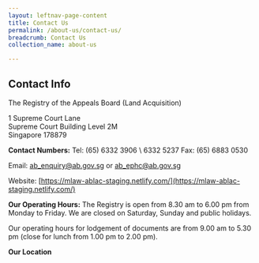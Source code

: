 ```yaml
---
layout: leftnav-page-content
title: Contact Us
permalink: /about-us/contact-us/
breadcrumb: Contact Us
collection_name: about-us 

---
```


Contact Info
---

The Registry of the Appeals Board (Land Acquisition)
 
1 Supreme Court Lane<br>
Supreme Court Building Level 2M<br>
Singapore 178879<br>

**Contact Numbers:**
Tel: (65) 6332 3906 \ 6332 5237 
Fax: (65) 6883 0530

Email: [ab_enquiry@ab.gov.sg](ab_enquiry@ab.gov.sg) or [ab_ephc@ab.gov.sg](ab_ephc@ab.gov.sg)

Website: [https://mlaw-ablac-staging.netlify.com/](https://mlaw-ablac-staging.netlify.com/)

**Our Operating Hours:**
The Registry is open from 8.30 am to 6.00 pm from Monday to Friday.  We are closed on Saturday, Sunday and public holidays.

Our operating hours for lodgement of documents are from 9.00 am to 5.30 pm (close for lunch from 1.00 pm to 2.00 pm).

**Our Location**
